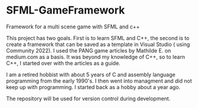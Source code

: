 # SFML-GameFramework
Framework for a multi scene game with SFML and c++

This project has two goals. First is to learn SFML and C++, the second is to create a framework that can be saved as a template in Visual Studio ( using Community 2022).  I used the PANG game articles by Mathilde E. on medium.com as a basis. It was beyond my knowledge of C++, so to learn C++, I started over with the articles as a guide.

I am a retired hobbist with about 5 years of C and assembly language programming from the early 1990's. I then went into managment and did not keep up with programming. I started back as a hobby about a year ago.

The repository will be used for version control during development. 





